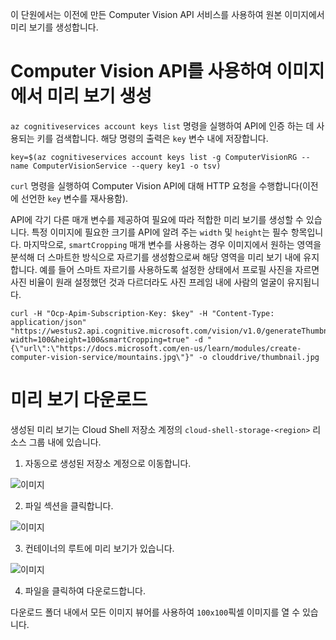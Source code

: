 이 단원에서는 이전에 만든 Computer Vision API 서비스를 사용하여 원본 이미지에서 미리 보기를 생성합니다.

# <a name="generate-a-thumbnail-from-an-image-with-computer-vision-api"></a>Computer Vision API를 사용하여 이미지에서 미리 보기 생성

`az cognitiveservices account keys list` 명령을 실행하여 API에 인증 하는 데 사용되는 키를 검색합니다. 해당 명령의 출력은 `key` 변수 내에 저장합니다.

```azurecli
key=$(az cognitiveservices account keys list -g ComputerVisionRG --name ComputerVisionService --query key1 -o tsv)
```

`curl` 명령을 실행하여 Computer Vision API에 대해 HTTP 요청을 수행합니다(이전에 선언한 `key` 변수를 재사용함).

API에 각기 다른 매개 변수를 제공하여 필요에 따라 적합한 미리 보기를 생성할 수 있습니다. 특정 이미지에 필요한 크기를 API에 알려 주는 `width` 및 `height`는 필수 항목입니다. 마지막으로, `smartCropping` 매개 변수를 사용하는 경우 이미지에서 원하는 영역을 분석해 더 스마트한 방식으로 자르기를 생성함으로써 해당 영역을 미리 보기 내에 유지합니다. 예를 들어 스마트 자르기를 사용하도록 설정한 상태에서 프로필 사진을 자르면 사진 비율이 원래 설정했던 것과 다르더라도 사진 프레임 내에 사람의 얼굴이 유지됩니다.

```azurecli
curl -H "Ocp-Apim-Subscription-Key: $key" -H "Content-Type: application/json" "https://westus2.api.cognitive.microsoft.com/vision/v1.0/generateThumbnail?width=100&height=100&smartCropping=true" -d "{\"url\":\"https://docs.microsoft.com/en-us/learn/modules/create-computer-vision-service/mountains.jpg\"}" -o clouddrive/thumbnail.jpg
```

# <a name="downloading-the-thumbnail"></a>미리 보기 다운로드

생성된 미리 보기는 Cloud Shell 저장소 계정의 `cloud-shell-storage-<region>` 리소스 그룹 내에 있습니다.

1. 자동으로 생성된 저장소 계정으로 이동합니다.

![이미지](../images/storage-account.png)

2. 파일 섹션을 클릭합니다.

![이미지](../images/storage-account-click-on-files.png)

3. 컨테이너의 루트에 미리 보기가 있습니다.

![이미지](../images/storage-account-thumbnail.png)

4. 파일을 클릭하여 다운로드합니다.

다운로드 폴더 내에서 모든 이미지 뷰어를 사용하여 `100x100`픽셀 이미지를 열 수 있습니다.